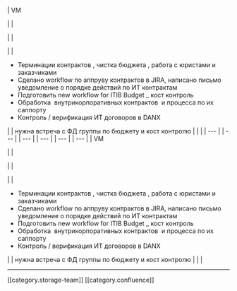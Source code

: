 





| VM

 | 
| 

 | 
|    

 | 
| <ul><li>Терминации контрактов , чистка бюджета , работа с юристами и заказчиками </li><li>Сделано workflow по аппруву контрактов в JIRA, написано письмо уведомление о порядке действий по ИТ контрактам </li><li>Подготовить new workflow for ITIB Budget _ кост контроль </li><li>Обработка  внутрикорпоративных контрактов  и процесса по их саппорту</li><li>Контроль / верификация ИТ договоров в DANX</li></ul> | 
| нужна встреча с ФД группы по бюджету и кост контролю | 
|  | 
|  --- | 
|  --- | 
|  --- | 
|  --- | 
|  --- | 
|  --- | 
| VM

 | 
| 

 | 
|    

 | 
| <ul><li>Терминации контрактов , чистка бюджета , работа с юристами и заказчиками </li><li>Сделано workflow по аппруву контрактов в JIRA, написано письмо уведомление о порядке действий по ИТ контрактам </li><li>Подготовить new workflow for ITIB Budget _ кост контроль </li><li>Обработка  внутрикорпоративных контрактов  и процесса по их саппорту</li><li>Контроль / верификация ИТ договоров в DANX</li></ul> | 
| нужна встреча с ФД группы по бюджету и кост контролю | 
|  | 







*****

[[category.storage-team]] 
[[category.confluence]] 
